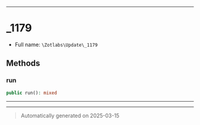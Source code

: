 ***

# _1179





* Full name: `\Zotlabs\Update\_1179`




## Methods


### run



```php
public run(): mixed
```












***


***
> Automatically generated on 2025-03-15
